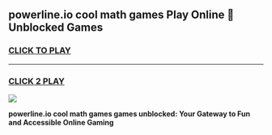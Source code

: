 
## powerline.io cool math games Play Online 👋 Unblocked Games
<h3>
<a href="https://news.freeplayer.one?title=powerline.io_cool_math_games&ref=17CMG">CLICK TO PLAY</a></h3>
<hr>

<h3>
<a href="https://news.freeplayer.one?title=powerline.io_cool_math_games&ref=17CMG">CLICK 2 PLAY</a>
  
</h3>

<a href="https://news.freeplayer.one?title=powerline.io_cool_math_games&ref=17CMG/"><img src="https://clearcache.store/games.png"></a>


**powerline.io cool math games games unblocked: Your Gateway to Fun and Accessible Online Gaming**
